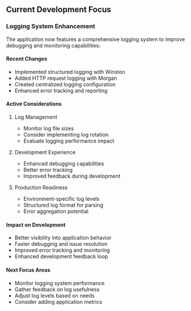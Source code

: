 ## Current Development Focus

### Logging System Enhancement

The application now features a comprehensive logging system to improve debugging and monitoring capabilities:

#### Recent Changes

- Implemented structured logging with Winston
- Added HTTP request logging with Morgan
- Created centralized logging configuration
- Enhanced error tracking and reporting

#### Active Considerations

1. Log Management
   - Monitor log file sizes
   - Consider implementing log rotation
   - Evaluate logging performance impact

2. Development Experience
   - Enhanced debugging capabilities
   - Better error tracking
   - Improved feedback during development

3. Production Readiness
   - Environment-specific log levels
   - Structured log format for parsing
   - Error aggregation potential

#### Impact on Development

- Better visibility into application behavior
- Faster debugging and issue resolution
- Improved error tracking and monitoring
- Enhanced development feedback loop

#### Next Focus Areas

- Monitor logging system performance
- Gather feedback on log usefulness
- Adjust log levels based on needs
- Consider adding application metrics
